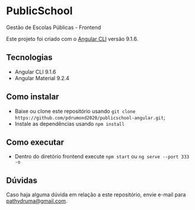 # PublicSchool

Gestão de Escolas Públicas - Frontend

Este projeto foi criado com o [Angular CLI](https://github.com/angular/angular-cli) versão 9.1.6.

## Tecnologias

- Angular CLI 9.1.6
- Angular Material 9.2.4

## Como instalar

- Baixe ou clone este repositório usando `git clone https://github.com/pdrumond2020/publicschool-angular.git`;
- Instale as dependências usando `npm install`

## Como executar

- Dentro do diretório frontend execute `npm start` ou `ng serve --port 333 -o`

## Dúvidas
Caso haja alguma dúvida em relação a este repositório, envie e-mail para pathydruma@gmail.com.

